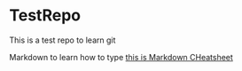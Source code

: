 # TestRepo
This is a test repo to learn git

Markdown to learn how to type 
[this is Markdown CHeatsheet](https://www.markdownguide.org/cheat-sheet/)
